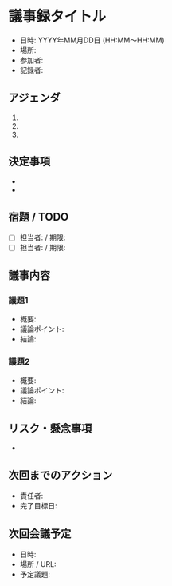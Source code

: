 # 議事録タイトル

- 日時: YYYY年MM月DD日 (HH:MM〜HH:MM)
- 場所: 
- 参加者: 
- 記録者: 

## アジェンダ
1. 
2. 
3. 

## 決定事項
- 
- 

## 宿題 / TODO
- [ ] 担当者:  / 期限: 
- [ ] 担当者:  / 期限: 

## 議事内容
### 議題1
- 概要:
- 議論ポイント:
- 結論:

### 議題2
- 概要:
- 議論ポイント:
- 結論:

## リスク・懸念事項
- 

## 次回までのアクション
- 責任者: 
- 完了目標日: 

## 次回会議予定
- 日時: 
- 場所 / URL: 
- 予定議題: 
